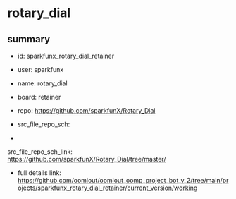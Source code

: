 # rotary_dial
 
## summary 
* id: sparkfunx_rotary_dial_retainer
* user: sparkfunx
* name: rotary_dial
* board: retainer
* repo: https://github.com/sparkfunX/Rotary_Dial



* src_file_repo_sch: 
*
 src_file_repo_sch_link: https://github.com/sparkfunX/Rotary_Dial/tree/master/
* full details link: https://github.com/oomlout/oomlout_oomp_project_bot_v_2/tree/main/projects/sparkfunx_rotary_dial_retainer/current_version/working  






